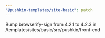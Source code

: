 ```yaml
---
"@pushkin-templates/site-basic": patch
---
```


Bump browserify-sign from 4.2.1 to 4.2.3 in /templates/sites/basic/src/pushkin/front-end
